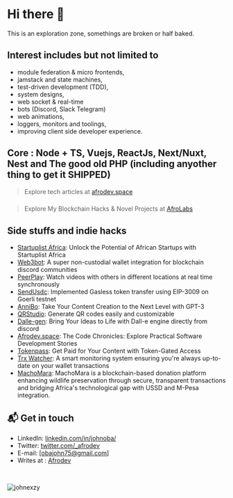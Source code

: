 # Hi there 👋

This is an exploration zone, somethings are broken or half baked. 

## Interest includes but not limited to
- module federation & micro frontends, 
- jamstack and state machines,
- test-driven development (TDD),
- system designs,
- web socket & real-time
- bots (Discord, Slack Telegram)
- web animations,
- loggers, monitors and toolings,
- improving client side developer experience. 

## Core : Node + TS, Vuejs, ReactJs, Next/Nuxt, Nest and The good old PHP (including anyother thing to get it SHIPPED)

> Explore tech articles at [afrodev.space][3]
### 
> Explore My Blockchain Hacks & Novel Projects at [AfroLabs][5]

## Side stuffs and indie hacks
- [Startuplist Africa](https://startuplist.africa): Unlock the Potential of African Startups with Startuplist Africa
- [Web3bot](https://web3bot-ui.web.app): A super non-custodial wallet integration for blockchain discord communities
- [PeerPlay](https://peerplay.space): Watch videos with others in different locations at real time synchronously
- [SendUsdc](https://sendusdc.surge.sh): Implemented Gasless token transfer using EIP-3009 on Goerli testnet
- [AnniBo](https://annibo.onrender.com/): Take Your Content Creation to the Next Level with GPT-3
- [QRStudio](https://qr-studio.vercel.app/): Generate QR codes easily and customizable
- [Dalle-gen](https://github.com/johnexzy/Dalle-gen): Bring Your Ideas to Life with Dall-e engine directly from discord
- [Afrodev.space](https://afrodev.space): The Code Chronicles: Explore Practical Software Development Stories
- [Tokenpass](https://github.com/johnexzy/tokenpass-contract): Get Paid for Your Content with Token-Gated Access
- [Trx Watcher](https://github.com/AfroLabsInc/trx-watcher/): A smart monitoring system ensuring you're always up-to-date on your wallet transactions
- [MachoMara](https://github.com/AfroLabsInc/marascan-contract): MachoMara is a blockchain-based donation platform enhancing wildlife preservation through secure, transparent transactions and bridging Africa's technological gap with USSD and M-Pesa integration.


## 📬 Get in touch

- LinkedIn: [linkedin.com/in/johnoba/][1]
- Twitter: [twitter.com/_afrodev][2]
- E-mail: [obajohn75@gmail.com]
- Writes at : [Afrodev][3]
<br/>
<p align="left"> <img src="https://komarev.com/ghpvc/?username=johnexzy&label=Profile%20views&color=0e75b6&style=flat" alt="johnexzy" /> </p>

[1]: https://www.linkedin.com/in/johnoba/
[2]: https://twitter.com/intent/follow?screen_name=_afrodev
[3]: https://afrodev.space
[4]: https://annibo.up.railway.app/
[5]: https://github.com/AfroLabsInc
